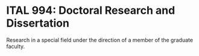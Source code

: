 # ITAL 994: Doctoral Research and Dissertation

Research in a special field under the direction of a member of the graduate faculty.
